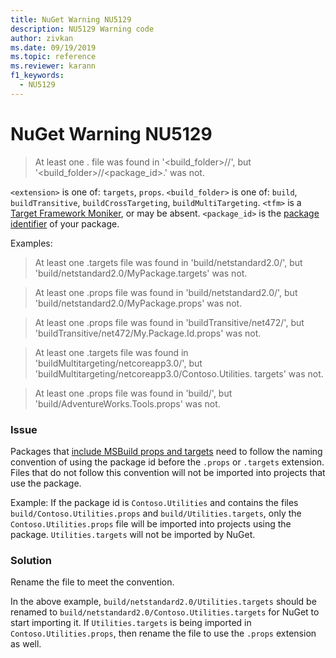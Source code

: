 ```yaml
---
title: NuGet Warning NU5129
description: NU5129 Warning code
author: zivkan
ms.date: 09/19/2019
ms.topic: reference
ms.reviewer: karann
f1_keywords: 
  - NU5129
---
```


# NuGet Warning NU5129

> At least one .<extension> file was found in '<build_folder>/<tfm>/', but '<build_folder>/<tfm>/<package_id>.<extension>' was not.

`<extension>` is one of: `targets`, `props`.
`<build_folder>` is one of: `build`, `buildTransitive`, `buildCrossTargeting`, `buildMultiTargeting`.
`<tfm>` is a [Target Framework Moniker](../target-frameworks.md), or may be absent.
`<package_id>` is the [package identifier](../nuspec.md#id) of your package.

Examples:

> At least one .targets file was found in 'build/netstandard2.0/', but 'build/netstandard2.0/MyPackage.targets' was not.

> At least one .props file was found in 'build/netstandard2.0/', but 'build/netstandard2.0/MyPackage.props' was not.

> At least one .props file was found in 'buildTransitive/net472/', but 'buildTransitive/net472/My.Package.Id.props' was not.

> At least one .targets file was found in 'buildMultitargeting/netcoreapp3.0/', but 'buildMultitargeting/netcoreapp3.0/Contoso.Utilities.
targets' was not.

> At least one .props file was found in 'build/', but 'build/AdventureWorks.Tools.props' was not.

### Issue

Packages that [include MSBuild props and targets](../../create-packages/creating-a-package.md#include-msbuild-props-and-targets-in-a-package) need to follow the naming convention of using the package id before the `.props` or `.targets` extension. Files that do not follow this convention will not be imported into projects that use the package.

Example: If the package id is `Contoso.Utilities` and contains the files `build/Contoso.Utilities.props` and `build/Utilities.targets`, only the `Contoso.Utilities.props` file will be imported into projects using the package. `Utilities.targets` will not be imported by NuGet.

### Solution

Rename the file to meet the convention.

In the above example, `build/netstandard2.0/Utilities.targets` should be renamed to `build/netstandard2.0/Contoso.Utilities.targets` for NuGet to start importing it. If `Utilities.targets` is being imported in `Contoso.Utilities.props`, then rename the file to use the `.props` extension as well.
